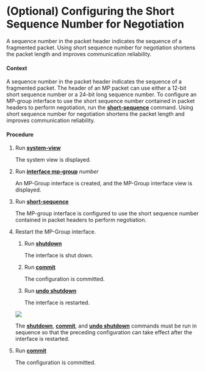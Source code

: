 (Optional) Configuring the Short Sequence Number for Negotiation
================================================================

A sequence number in the packet header indicates the sequence of a fragmented packet. Using short sequence number for negotiation shortens the packet length and improves communication reliability.

#### Context

A sequence number in the packet header indicates the sequence of a fragmented packet. The header of an MP packet can use either a 12-bit short sequence number or a 24-bit long sequence number. To configure an MP-group interface to use the short sequence number contained in packet headers to perform negotiation, run the [**short-sequence**](cmdqueryname=short-sequence) command. Using short sequence number for negotiation shortens the packet length and improves communication reliability.


#### Procedure

1. Run [**system-view**](cmdqueryname=system-view)
   
   
   
   The system view is displayed.
2. Run [**interface mp-group**](cmdqueryname=interface+mp-group) *number*
   
   
   
   An MP-Group interface is created, and the MP-Group interface view is displayed.
3. Run [**short-sequence**](cmdqueryname=short-sequence)
   
   
   
   The MP-group interface is configured to use the short sequence number contained in packet headers to perform negotiation.
4. Restart the MP-Group interface.
   1. Run [**shutdown**](cmdqueryname=shutdown)
      
      
      
      The interface is shut down.
   2. Run [**commit**](cmdqueryname=commit)
      
      
      
      The configuration is committed.
   3. Run [**undo shutdown**](cmdqueryname=undo+shutdown)
      
      
      
      The interface is restarted.
   
   ![](../../../../public_sys-resources/note_3.0-en-us.png) 
   
   The [**shutdown**](cmdqueryname=shutdown), [**commit**](cmdqueryname=commit), and [**undo shutdown**](cmdqueryname=undo+shutdown) commands must be run in sequence so that the preceding configuration can take effect after the interface is restarted.
5. Run [**commit**](cmdqueryname=commit)
   
   
   
   The configuration is committed.